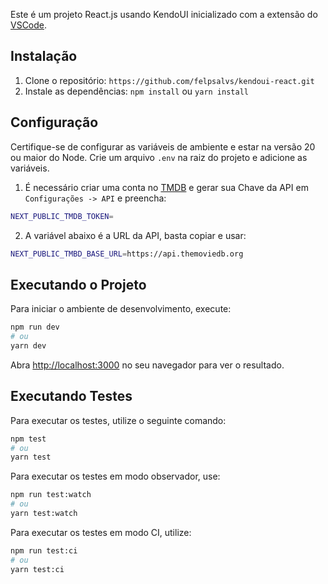 Este é um projeto React.js usando KendoUI inicializado com a extensão do [VSCode](https://www.telerik.com/kendo-react-ui/components/getting-started/vscode-extensions/).

## Instalação

1. Clone o repositório: `https://github.com/felpsalvs/kendoui-react.git`
2. Instale as dependências: `npm install` ou `yarn install`

## Configuração

Certifique-se de configurar as variáveis de ambiente e estar na versão 20 ou maior do Node. Crie um arquivo `.env` na raiz do projeto e adicione as variáveis. 

1. É necessário criar uma conta no [TMDB](https://www.themoviedb.org/) e gerar sua Chave da API em `Configurações -> API` e preencha:

```bash
NEXT_PUBLIC_TMDB_TOKEN=
```

2. A variável abaixo é a URL da API, basta copiar e usar:

```bash
NEXT_PUBLIC_TMBD_BASE_URL=https://api.themoviedb.org
```

## Executando o Projeto

Para iniciar o ambiente de desenvolvimento, execute:

```bash
npm run dev
# ou
yarn dev
```

Abra [http://localhost:3000](http://localhost:3000) no seu navegador para ver o resultado.

## Executando Testes

Para executar os testes, utilize o seguinte comando:

```bash
npm test
# ou
yarn test
```

Para executar os testes em modo observador, use:

```bash
npm run test:watch
# ou
yarn test:watch
```

Para executar os testes em modo CI, utilize:

```bash
npm run test:ci
# ou
yarn test:ci
```
